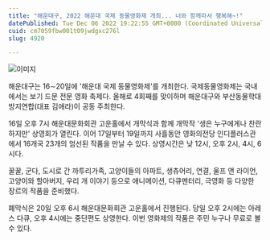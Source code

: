 ```yaml
---
title: "해운대구, 2022 해운대 국제 동물영화제 개최... 너와 함께라서 행복해~!"
datePublished: Tue Dec 06 2022 19:22:55 GMT+0000 (Coordinated Universal Time)
cuid: cm7059fbw001t09jwdgxc276l
slug: 4920

---
```



![이미지](https://cdn.hashnode.com/res/hashnode/image/upload/v1739257922894/df075560-8a69-48b7-93c4-20fe59bc6d32.png)

해운대구는 16∼20일에 '해운대 국제 동물영화제'를 개최한다. 국제동물영화제는 국내에서는 보기 드문 전문 영화 축제다. 올해로 4회째를 맞이하며 해운대구와 부산동물학대방지연합(대표 김애라)이 공동 주최한다.

16일 오후 7시 해운대문화회관 고운홀에서 개막식과 함께 개막작 '생은 누구에게나 찬란하지만' 상영회가 열린다. 이어 17일부터 19일까지 사흘동안 영화의전당 인디플러스관에서 16개국 23개의 엄선된 작품을 만날 수 있다. 상영시간은 낮 12시, 오후 2시, 4시, 6시다.

꿀꿀, 군다, 도시로 간 까투리가족, 고양이들의 아파트, 생츄어리, 연결, 울프 앤 라이언, 고양이와 할아버지, 우리 개 이야기 등으로 애니메이션, 다큐멘터리, 극영화 등 다양한 장르의 작품을 준비했다.

폐막식은 20일 오후 6시 해운대문화회관 고운홀에서 진행된다. 당일 오후 2시에는 아레스 다큐, 오후 4시에는 중단편도 상영한다. 이번 영화제의 작품은 주민 누구나 무료로 볼 수 있다.